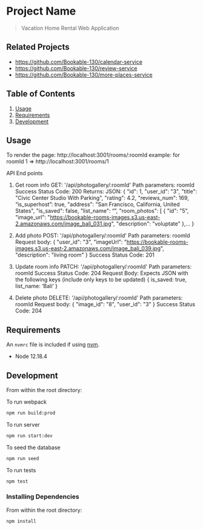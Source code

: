 # Project Name

> Vacation Home Rental Web Application

## Related Projects

  - https://github.com/Bookable-130/calendar-service
  - https://github.com/Bookable-130/review-service
  - https://github.com/Bookable-130/more-places-service

## Table of Contents

1. [Usage](#Usage)
2. [Requirements](#requirements)
3. [Development](#development)

## Usage

>
To render the page: http://localhost:3001/rooms/:roomId
example: for roomId 1 => http://localhost:3001/rooms/1

API End points

1. Get room info
GET: '/api/photogallery/:roomId'
Path parameters: roomId
Success Status Code: 200
Returns: JSON:
{
  "id": 1,
  "user_id": "3",
  "title": "Civic Center Studio With Parking",
  "rating": 4.2,
  "reviews_num": 169,
  “is_superhost”: true,
  "address": "San Francisco, California, United States",
  "is_saved": false,
  "list_name": “”,
  "room_photos": [
      {
          "id": "5",
          "image_url": "https://bookable-rooms-images.s3.us-east-2.amazonaws.com/image_bali_031.jpg",
          "description": "voluptate"
      },...
}

2. Add photo
POST: '/api/photogallery/:roomId'
Path parameters: roomId
Request body:
{
  "user_id": "3",
  "imageUrl": "https://bookable-rooms-images.s3.us-east-2.amazonaws.com/image_bali_039.jpg",
  "description": "living room"
}
Success Status Code: 201

3. Update room info
PATCH: '/api/photogallery/:roomId'
Path parameters: roomId
Success Status Code: 204
Request Body: Expects JSON with the following keys (include only keys to be updated)
{
  is_saved: true,
  list_name: ‘Bali’
}

4. Delete photo
DELETE: '/api/photogallery/:roomId'
Path parameters: roomId
Request body: {
  "image_id": "8",
  "user_id": "3"
}
Success Status Code: 204



## Requirements

An `nvmrc` file is included if using [nvm](https://github.com/creationix/nvm).

- Node 12.18.4

## Development

From within the root directory:

To run webpack
```sh
npm run build:prod
```

To run server
```sh
npm run start:dev
```

To seed the database
```sh
npm run seed
```

To run tests
```sh
npm test
```

### Installing Dependencies

From within the root directory:

```sh
npm install
```


